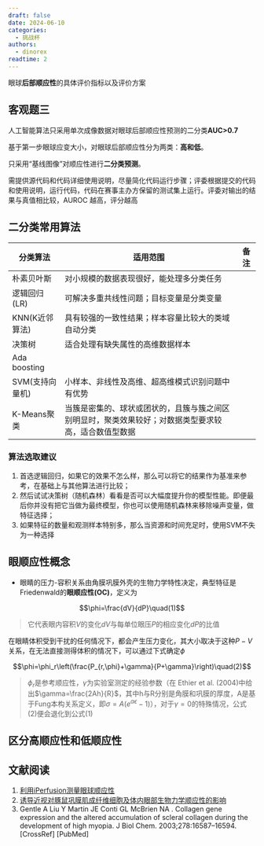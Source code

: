 ```yaml
---
draft: false 
date: 2024-06-10
categories:
  - 挑战杯
authors:
  - dinorex
readtime: 2
---
```


眼球**后部顺应性**的具体评价指标以及评价方案

<!-- more -->

## 客观题三

人工智能算法只采用单次成像数据对眼球后部顺应性预测的二分类**AUC>0.7**

基于第一步眼球应变大小，对眼球后部顺应性分为两类：**高和低**。

只采用“基线图像”对顺应性进行**二分类预测**。

需提供源代码和代码详细使用说明，尽量简化代码运行步骤；评委根据提交的代码和使用说明，运行代码，代码在赛事主办方保留的测试集上运行。评委对输出的结果与真值相比较，AUROC 越高，评分越高

## 二分类常用算法

|分类算法|适用范围|备注|
|-|-|-|
|朴素贝叶斯|对小规模的数据表现很好，能处理多分类任务||
|逻辑回归(LR)|可解决多重共线性问题；目标变量是分类变量||
|KNN(K近邻算法)|具有较强的一致性结果；样本容量比较大的类域自动分类||
|决策树|适合处理有缺失属性的高维数据样本||
|Ada boosting|||
|SVM(支持向量机)|小样本、非线性及高维、超高维模式识别问题中有优势||
|K-Means聚类|当簇是密集的、球状或团状的，且簇与簇之间区别明显时，聚类效果较好；对数据类型要求较高，适合数值型数据||

### 算法选取建议

1. 首选逻辑回归，如果它的效果不怎么样，那么可以将它的结果作为基准来参考，在基础上与其他算法进行比较；
2. 然后试试决策树（随机森林）看看是否可以大幅度提升你的模型性能。即便最后你并没有把它当做为最终模型，你也可以使用随机森林来移除噪声变量，做特征选择；
3. 如果特征的数量和观测样本特别多，那么当资源和时间充足时，使用SVM不失为一种选择

## 眼顺应性概念

- 眼睛的压力-容积关系由角膜巩膜外壳的生物力学特性决定，典型特征是Friedenwald的**眼顺应性(OC)**，定义为

$$\phi=\frac{dV}{dP}\quad(1)$$

> 它代表眼内容积$V$的变化$dV$与每单位眼压$P$的相应变化$dP$的比值

在眼睛体积受到干扰的任何情况下，都会产生压力变化，其大小取决于这种$P-V$关系，在无法直接测得体积的情况下，可以通过下式确定$\phi$

$$\phi=\phi_r\left(\frac{P_{r,\phi}+\gamma}{P+\gamma}\right)\quad(2)$$

> $\phi_r$是参考顺应性，$\gamma$为实验室测定的经验参数（在 Ethier et al. (2004)中给出$\gamma=\frac{2Ah}{R}$，其中h与R分别是角膜和巩膜的厚度，A是基于Fung本构关系定义，即$\sigma=A(e^{\alpha\epsilon}-1)$），对于$\gamma=0$的特殊情况，公式(2)便会退化到公式(1)

## 区分高顺应性和低顺应性



## 文献阅读

1. [利用iPerfusion测量眼球顺应性](https://www.frontiersin.org/articles/10.3389/fbioe.2019.00276/full)
2. [诱导近视对豚鼠巩膜肌成纤维细胞及体内眼部生物力学顺应性的影响](https://iovs.arvojournals.org/article.aspx?articleid=2126312#89906924)
3. Gentle A Liu Y Martin JE Conti GL McBrien NA . Collagen gene expression and the altered accumulation of scleral collagen during the development of high myopia. J Biol Chem. 2003;278:16587–16594. [CrossRef] [PubMed]